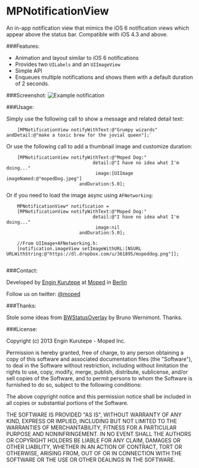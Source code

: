 MPNotificationView
==================

An in-app notification view that mimics the iOS 6 notification views which appear above the status bar. Compatible with iOS 4.3 and above.

###Features:

- Animation and layout similar to iOS 6 notifications
- Provides two `UILabels` and an `UIImageView`
- Simple API
- Enqueues multiple notifications and shows them with a default duration of 2 seconds.

###Screenshot:
![Example notification](https://dl.dropbox.com/u/361895/mopeddog.png "Example Notification")



###Usage:

Simply use the following call to show a message and related detail text:

````
    [MPNotificationView notifyWithText:@"Grumpy wizards" andDetail:@"make a toxic brew for the jovial queen"];`
````

Or use the following call to add a thumbnail image and customize duration:

````
    [MPNotificationView notifyWithText:@"Moped Dog:"
                                detail:@"I have no idea what I'm doing..."
                                 image:[UIImage imageNamed:@"mopedDog.jpeg"]
                           andDuration:5.0];
````

Or if you need to load the image async using `AFNetworking`:

````
    MPNotificationView* notification = 
    [MPNotificationView notifyWithText:@"Moped Dog:"
                                detail:@"I have no idea what I'm doing..."
                                 image:nil
                           andDuration:5.0];
                           
    //From UIImage+AFNetworking.h:                           
    [notification.imageView setImageWithURL:[NSURL URLWithString:@"https://dl.dropbox.com/u/361895/mopeddog.png"]];
                           
````

###Contact:

Developed by [Engin Kurutepe](https://www.twitter.com/engintepe) at [Moped](http://www.moped.com) in [Berlin](http://goo.gl/maps/Ivk0B)

Follow us on twitter: [@moped](https://www.twitter.com/moped)


###Thanks:

Stole some ideas from [BWStatusOverlay](https://github.com/brunow/BWStatusBarOverlay) by Bruno Wernimont. Thanks.

###License:

Copyright (c) 2013 Engin Kurutepe - Moped Inc.

Permission is hereby granted, free of charge, to any person obtaining a copy of this software and associated documentation files (the "Software"), to deal in the Software without restriction, including without limitation the rights to use, copy, modify, merge, publish, distribute, sublicense, and/or sell copies of the Software, and to permit persons to whom the Software is furnished to do so, subject to the following conditions:

The above copyright notice and this permission notice shall be included in all copies or substantial portions of the Software.

THE SOFTWARE IS PROVIDED "AS IS", WITHOUT WARRANTY OF ANY KIND, EXPRESS OR IMPLIED, INCLUDING BUT NOT LIMITED TO THE WARRANTIES OF MERCHANTABILITY, FITNESS FOR A PARTICULAR PURPOSE AND NONINFRINGEMENT. IN NO EVENT SHALL THE AUTHORS OR COPYRIGHT HOLDERS BE LIABLE FOR ANY CLAIM, DAMAGES OR OTHER LIABILITY, WHETHER IN AN ACTION OF CONTRACT, TORT OR OTHERWISE, ARISING FROM, OUT OF OR IN CONNECTION WITH THE SOFTWARE OR THE USE OR OTHER DEALINGS IN THE SOFTWARE.
